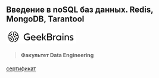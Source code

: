 ## Введение в noSQL баз данных. Redis, MongoDB, Tarantool

![](logo.png)
> #### Факультет Data Engineering

[сертификат](https://gb.ru/go/veC01N)
